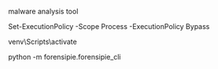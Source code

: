 malware analysis tool

Set-ExecutionPolicy -Scope Process -ExecutionPolicy Bypass

venv\Scripts\activate

python -m forensipie.forensipie_cli
